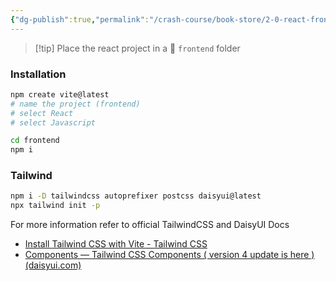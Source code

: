 ```yaml
---
{"dg-publish":true,"permalink":"/crash-course/book-store/2-0-react-frontend-set-up/","noteIcon":""}
---
```


> [!tip] Place the react project in a 📂 `frontend` folder

### Installation
```sh
npm create vite@latest
# name the project (frontend)
# select React
# select Javascript

cd frontend
npm i 
```

### Tailwind
```sh
npm i -D tailwindcss autoprefixer postcss daisyui@latest
npx tailwind init -p
```
For more information refer to official TailwindCSS and DaisyUI Docs
- [Install Tailwind CSS with Vite - Tailwind CSS](https://tailwindcss.com/docs/guides/vite)
- [Components — Tailwind CSS Components ( version 4 update is here ) (daisyui.com)](https://daisyui.com/components/)

